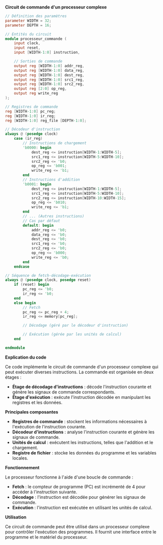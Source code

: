 **Circuit de commande d'un processeur complexe**

```verilog
// Définition des paramètres
parameter WIDTH = 32;
parameter DEPTH = 16;

// Entités du circuit
module processeur_commande (
    input clock,
    input reset,
    input [WIDTH-1:0] instruction,

    // Sorties de commande
    output reg [WIDTH-1:0] addr_reg,
    output reg [WIDTH-1:0] data_reg,
    output reg [WIDTH-1:0] dest_reg,
    output reg [WIDTH-1:0] src1_reg,
    output reg [WIDTH-1:0] src2_reg,
    output reg [2:0] op_reg,
    output reg write_reg
);

// Registres de commande
reg [WIDTH-1:0] pc_reg;
reg [WIDTH-1:0] ir_reg;
reg [WIDTH-1:0] reg_file [DEPTH-1:0];

// Décodeur d'instruction
always @ (posedge clock)
    case (ir_reg)
        // Instructions de chargement
        'b0000: begin
            dest_reg <= instruction[WIDTH-1:WIDTH-5];
            src1_reg <= instruction[WIDTH-5:WIDTH-10];
            src2_reg <= 'b0;
            op_reg <= 'b001;
            write_reg <= 'b1;
        end
        // Instructions d'addition
        'b0001: begin
            dest_reg <= instruction[WIDTH-1:WIDTH-5];
            src1_reg <= instruction[WIDTH-5:WIDTH-10];
            src2_reg <= instruction[WIDTH-10:WIDTH-15];
            op_reg <= 'b010;
            write_reg <= 'b1;
        end
        // ... (Autres instructions)
        // Cas par défaut
        default: begin
            addr_reg <= 'b0;
            data_reg <= 'b0;
            dest_reg <= 'b0;
            src1_reg <= 'b0;
            src2_reg <= 'b0;
            op_reg <= 'b000;
            write_reg <= 'b0;
        end
    endcase

// Séquence de fetch-décodage-exécution
always @ (posedge clock, posedge reset)
    if (reset) begin
        pc_reg <= 'b0;
        ir_reg <= 'b0;
    end
    else begin
        // Fetch
        pc_reg <= pc_reg + 4;
        ir_reg <= memory[pc_reg];

        // Décodage (géré par le décodeur d'instruction)

        // Exécution (gérée par les unités de calcul)
    end

endmodule
```

**Explication du code**

Ce code implémente le circuit de commande d'un processeur complexe qui peut exécuter diverses instructions. La commande est organisée en deux étages :

* **Étage de décodage d'instructions** : décode l'instruction courante et génère les signaux de commande correspondants.
* **Étage d'exécution** : exécute l'instruction décodée en manipulant les registres et les données.

**Principales composantes**

* **Registres de commande** : stockent les informations nécessaires à l'exécution de l'instruction courante.
* **Décodeur d'instructions** : analyse l'instruction courante et génère les signaux de commande.
* **Unités de calcul** : exécutent les instructions, telles que l'addition et le chargement.
* **Registre de fichier** : stocke les données du programme et les variables locales.

**Fonctionnement**

Le processeur fonctionne à l'aide d'une boucle de commande :

* **Fetch** : le compteur de programme (PC) est incrémenté de 4 pour accéder à l'instruction suivante.
* **Décodage** : l'instruction est décodée pour générer les signaux de commande.
* **Exécution** : l'instruction est exécutée en utilisant les unités de calcul.

**Utilisation**

Ce circuit de commande peut être utilisé dans un processeur complexe pour contrôler l'exécution des programmes. Il fournit une interface entre le programme et le matériel du processeur.